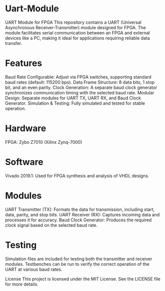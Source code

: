 # Uart-Module
UART Module for FPGA This repository contains a UART (Universal Asynchronous Receiver-Transmitter) module designed for FPGA. The module facilitates serial communication between an FPGA and external devices like a PC, making it ideal for applications requiring reliable data transfer.
# Features
Baud Rate Configurable: Adjust via FPGA switches, supporting standard baud rates (default: 115200 bps).
Data Frame Structure: 8 data bits, 1 stop bit, and an even parity.
Clock Generation: A separate baud clock generator synchronizes communication timing with the selected baud rate.
Modular Design: Separate modules for UART TX, UART RX, and Baud Clock Generator.
Simulation & Testing: Fully simulated and tested for stable operation.
# Hardware
FPGA: Zybo Z7010 (Xilinx Zynq-7000)
# Software
Vivado 2019.1: Used for FPGA synthesis and analysis of VHDL designs.
# Modules
UART Transmitter (TX): Formats the data for transmission, including start, data, parity, and stop bits.
UART Receiver (RX): Captures incoming data and processes it for accuracy.
Baud Clock Generator: Produces the required clock signal based on the selected baud rate.
# Testing
Simulation files are included for testing both the transmitter and receiver modules. Testbenches can be run to verify the correct operation of the UART at various baud rates.

License
This project is licensed under the MIT License. See the LICENSE file for more details.
